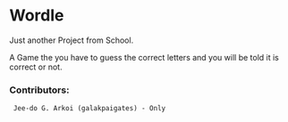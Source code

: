 # Wordle

Just another Project from School.

A Game the you have to guess the correct letters and you will be told it is correct or not.

### Contributors:
     Jee-do G. Arkoi (galakpaigates) - Only
